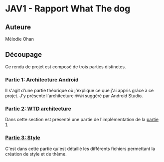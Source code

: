 # JAV1 - Rapport What The dog 

## Auteure
Mélodie Ohan

## Découpage

Ce rendu de projet est composé de trois parties distinctes.

### [Partie 1: Architecture Android](architecture_android_theorie.md)
Il s'agit d'une partie théorique où j'explique ce que j'ai appris grâce à ce projet. J'y présente l'architecture `MVVM` suggéré par Android Studio. 

### [Partie 2: WTD architecture](wtd_architecture.md)
Dans cette section est présenté une partie de l'implémentation de la [partie 1](architecture_android_theorie.md). 

### [Partie 3: Style](documentation_styles.md)
C'est dans cette partie qu'est détaillé les différents fichiers permettant la création de style et de thème.